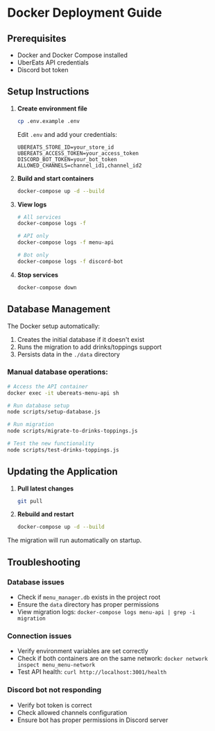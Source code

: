 # Docker Deployment Guide

## Prerequisites
- Docker and Docker Compose installed
- UberEats API credentials
- Discord bot token

## Setup Instructions

1. **Create environment file**
   ```bash
   cp .env.example .env
   ```
   Edit `.env` and add your credentials:
   ```
   UBEREATS_STORE_ID=your_store_id
   UBEREATS_ACCESS_TOKEN=your_access_token
   DISCORD_BOT_TOKEN=your_bot_token
   ALLOWED_CHANNELS=channel_id1,channel_id2
   ```

2. **Build and start containers**
   ```bash
   docker-compose up -d --build
   ```

3. **View logs**
   ```bash
   # All services
   docker-compose logs -f

   # API only
   docker-compose logs -f menu-api

   # Bot only
   docker-compose logs -f discord-bot
   ```

4. **Stop services**
   ```bash
   docker-compose down
   ```

## Database Management

The Docker setup automatically:
1. Creates the initial database if it doesn't exist
2. Runs the migration to add drinks/toppings support
3. Persists data in the `./data` directory

### Manual database operations:
```bash
# Access the API container
docker exec -it ubereats-menu-api sh

# Run database setup
node scripts/setup-database.js

# Run migration
node scripts/migrate-to-drinks-toppings.js

# Test the new functionality
node scripts/test-drinks-toppings.js
```

## Updating the Application

1. **Pull latest changes**
   ```bash
   git pull
   ```

2. **Rebuild and restart**
   ```bash
   docker-compose up -d --build
   ```

The migration will run automatically on startup.

## Troubleshooting

### Database issues
- Check if `menu_manager.db` exists in the project root
- Ensure the `data` directory has proper permissions
- View migration logs: `docker-compose logs menu-api | grep -i migration`

### Connection issues
- Verify environment variables are set correctly
- Check if both containers are on the same network: `docker network inspect menu_menu-network`
- Test API health: `curl http://localhost:3001/health`

### Discord bot not responding
- Verify bot token is correct
- Check allowed channels configuration
- Ensure bot has proper permissions in Discord server